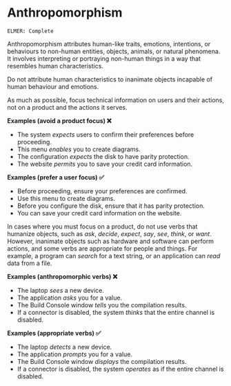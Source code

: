 # Anthropomorphism

<code>ELMER: Complete</code>

Anthropomorphism attributes human-like traits, emotions, intentions, or behaviours to non-human entities, objects, animals, or natural phenomena. It involves interpreting or portraying non-human things in a way that resembles human characteristics. 

Do not attribute human characteristics to inanimate objects incapable of human behaviour and emotions.

As much as possible, focus technical information on users and their actions, not on a product and the actions it serves.

**Examples (avoid a product focus) ❌**  
- The system *expects* users to confirm their preferences before proceeding.
- This menu *enables* you to create diagrams.
- The configuration *expects* the disk to have parity protection.
- The website *permits* you to save your credit card information.

**Examples (prefer a user focus) ✅**  
- Before proceeding, ensure your preferences are confirmed.
- Use this menu to create diagrams.
- Before you configure the disk, ensure that it has parity protection.
- You can save your credit card information on the website.

In cases where you must focus on a product, do not use verbs that humanize objects, such as *ask*, *decide*, *expect*, *say*, *see*, *think*, or *want*. However, inanimate objects such as hardware and software can perform actions, and some verbs are appropriate for people and things. For example, a program can *search* for a text string, or an application can *read* data from a file.

**Examples (anthropomorphic verbs) ❌**  
- The laptop *sees* a new device.
- The application *asks* you for a value.
- The Build Console window *tells* you the compilation results.
- If a connector is disabled, the system *thinks* that the entire channel is disabled.

**Examples (appropriate verbs) ✅**
- The laptop *detects* a new device.
- The application *prompts* you for a value.
- The Build Console window *displays* the compilation results.
- If a connector is disabled, the system *operates* as if the entire channel is disabled.
